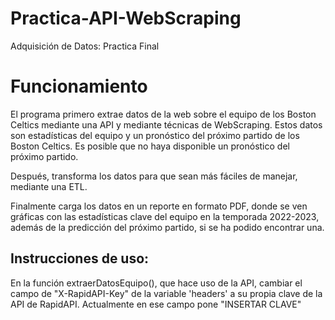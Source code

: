 # Practica-API-WebScraping
Adquisición de Datos: Practica Final

# Funcionamiento
El programa primero extrae datos de la web sobre el equipo de los Boston Celtics mediante una API y mediante técnicas de WebScraping. Estos datos son 
estadísticas del equipo y un pronóstico del próximo partido de los Boston Celtics. Es posible que no haya disponible un pronóstico del próximo partido.

Después, transforma los datos para que sean más fáciles de manejar, mediante una ETL.

Finalmente carga los datos en un reporte en formato PDF, donde se ven gráficas con las estadísticas clave del equipo en la temporada 2022-2023, además de 
la predicción del próximo partido, si se ha podido encontrar una.

## Instrucciones de uso:
En la función extraerDatosEquipo(), que hace uso de la API, cambiar el campo de "X-RapidAPI-Key" de la variable 'headers' a su propia clave de la API 
de RapidAPI. Actualmente en ese campo pone "INSERTAR CLAVE"
